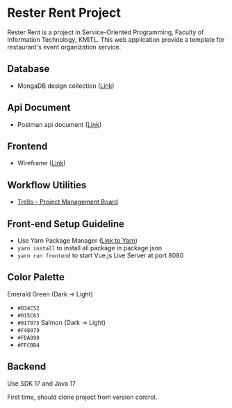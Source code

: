 # Rester Rent Project

Rester Rent is a project in Service-Oriented Programming, Faculty of Information Technology, KMITL. This web application provide a template for restaurant's event organization service.

## Database

- MongaDB design collection ([Link](https://docs.google.com/spreadsheets/d/1cJCTlVGoJx0i0lNmKZo-czlYQ2V0G2wQmDEtPqYuPM4/edit?usp=sharing))

## Api Document

- Postman api document ([Link](https://documenter.getpostman.com/view/14185907/UVJeEFff))

## Frontend
- Wireframe ([Link](https://wireframepro.mockflow.com/view/MAzIxMwcbnb#/page/fbe793cb8bfb43e8b3ffa3287c257692))

## Workflow Utilities

- [Trello - Project Management Board](https://trello.com/b/gaNjzTMl/resterrent)

## Front-end Setup Guideline

- Use Yarn Package Manager ([Link to Yarn](https://classic.yarnpkg.com/lang/en/docs/install/#mac-stable))
- `yarn install` to install all package in package.json
- `yarn run frontend` to start Vue.js Live Server at port 8080

## Color Palette

Emerald Green (Dark -> Light)

- `#034C52`
- `#015C63`
- `#017075`
  Salmon (Dark -> Light)
- `#F48079`
- `#FDA898`
- `#FFC0B4`

## Backend



Use SDK 17 and Java 17

First time, should clone project from version control.
